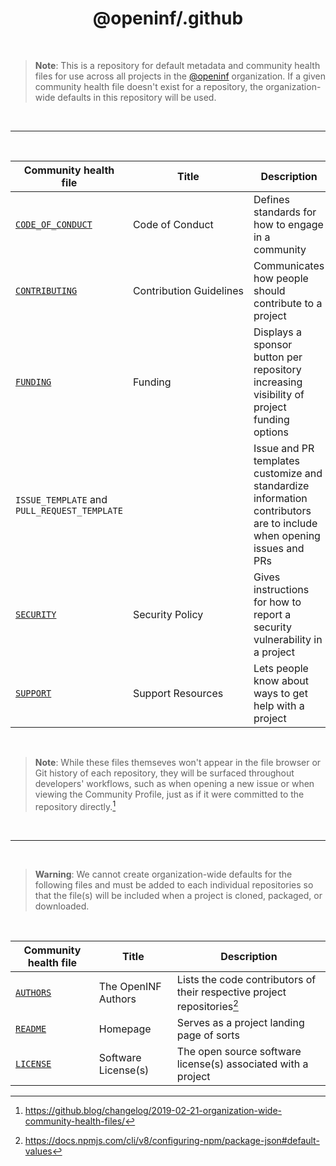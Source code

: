 <div align="center">

# @openinf/.github

</div>

<br />

> **Note**: This is a repository for default metadata and community health files
> for use across all projects in the [@openinf](https://github.com/openinf)
> organization. If a given community health file doesn't exist for a repository,
> the organization-wide defaults in this repository will be used.

<br />

---

<br />

| Community health file                        | Title                        | Description                                                                                                          |
| -------------------------------------------- | ---------------------------- | -------------------------------------------------------------------------------------------------------------------- |
| [`CODE_OF_CONDUCT`]                          | Code&nbsp;of&nbsp;Conduct    | Defines standards for how to engage in a community                                                                   |
| [`CONTRIBUTING`]                             | Contribution&nbsp;Guidelines | Communicates how people should contribute to a project                                                               |
| [`FUNDING`]                                  | Funding                      | Displays a sponsor button per repository increasing visibility of project funding options                            |
| `ISSUE_TEMPLATE` and `PULL_REQUEST_TEMPLATE` |                              | Issue and PR templates customize and standardize information contributors are to include when opening issues and PRs |
| [`SECURITY`]                                 | Security&nbsp;Policy         | Gives instructions for how to report a security vulnerability in a project                                           |
| [`SUPPORT`]                                  | Support&nbsp;Resources       | Lets people know about ways to get help with a project                                                               |

<br />

> **Note**: While these files themseves won't appear in the file browser or Git
> history of each repository, they will be surfaced throughout developers'
> workflows, such as when opening a new issue or when viewing the Community
> Profile, just as if it were committed to the repository directly.[^1]

<br />

---

<br />

> **Warning**: We cannot create organization-wide defaults for the following
> files and must be added to each individual repositories so that the file(s)
> will be included when a project is cloned, packaged, or downloaded.

<br />

| Community health file | Title               | Description                                                              |
| --------------------- | ------------------- | ------------------------------------------------------------------------ |
| [`AUTHORS`]           | The OpenINF Authors | Lists the code contributors of their respective project repositories[^2] |
| [`README`]            | Homepage            | Serves as a project landing page of sorts                                |
| [`LICENSE`]           | Software License(s) | The open source software license(s) associated with a project            |

[^1]:
    https://github.blog/changelog/2019-02-21-organization-wide-community-health-files/

[^2]: https://docs.npmjs.com/cli/v8/configuring-npm/package-json#default-values

[`AUTHORS`]: https://github.com/openinf/.github/blob/HEAD/AUTHORS "List of people who have contributed code to this project"
[`CODE_OF_CONDUCT`]: https://github.com/openinf/.github/blob/HEAD/CODE_OF_CONDUCT.md "Standards for how to engage with this project community"
[`CONTRIBUTING`]: https://github.com/openinf/.github/blob/HEAD/CONTRIBUTING.md "Contribution guidelines for this project"
[`FUNDING`]: https://github.com/openinf/.github/blob/HEAD/FUNDING.yml "Funding options for this project"
[`LICENSE`]: https://github.com/openinf/.github/blob/HEAD/LICENSE "The open source software license(s) associated with this project"
[`README`]: https://github.com/openinf/.github/blob/HEAD/README.md "The landing/home page of this project"
[`SECURITY`]: https://github.com/openinf/.github/blob/HEAD/SECURITY.md "Instructions for how to report a security vulnerability with this project"
[`SUPPORT`]: https://github.com/openinf/.github/blob/HEAD/SUPPORT.md "Where to get help on this project"
